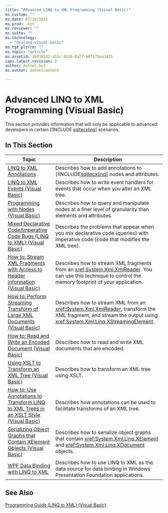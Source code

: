 ```yaml
---
title: "Advanced LINQ to XML Programming (Visual Basic)"
ms.custom: ""
ms.date: 07/20/2015
ms.prod: .net
ms.reviewer: ""
ms.suite: ""
ms.technology: 
  - "devlang-visual-basic"
ms.tgt_pltfrm: ""
ms.topic: "article"
ms.assetid: 36018532-a55c-4538-8a27-98f475ea3415
caps.latest.revision: 3
author: dotnet-bot
ms.author: dotnetcontent

---
```

# Advanced LINQ to XML Programming (Visual Basic)
This section provides information that will only be applicable to advanced developers in certain [!INCLUDE [sqltecxlinq](~/includes/sqltecxlinq-md.md)] scenarios.  

## In This Section  


|Topic|Description|  
|-----------|-----------------|  
|[LINQ to XML Annotations](../../../../visual-basic/programming-guide/concepts/linq/linq-to-xml-annotations.md)|Describes how to add annotations to [!INCLUDE[sqltecxlinq](~/includes/sqltecxlinq-md.md)] nodes and attributes.|  
|[LINQ to XML Events (Visual Basic)](../../../../visual-basic/programming-guide/concepts/linq/linq-to-xml-events.md)|Describes how to write event handlers for events that occur when you alter an XML tree.|  
|[Programming with Nodes (Visual Basic)](../../../../visual-basic/programming-guide/concepts/linq/programming-with-nodes.md)|Describes how to query and manipulate nodes at a finer level of granularity than elements and attributes.|  
|[Mixed Declarative Code/Imperative Code Bugs (LINQ to XML) (Visual Basic)](../../../../visual-basic/programming-guide/concepts/linq/mixed-declarative-code-imperative-code-bugs-linq-to-xml.md)|Describes the problems that appear when you mix declarative code (queries) with imperative code (code that modifies the XML tree).|  
|[How to: Stream XML Fragments with Access to Header Information (Visual Basic)](../../../../visual-basic/programming-guide/concepts/linq/how-to-stream-xml-fragments-with-access-to-header-information.md)|Describes how to stream XML fragments from an <xref:System.Xml.XmlReader>. You can use this technique to control the memory footprint of your application.|  
|[How to: Perform Streaming Transform of Large XML Documents (Visual Basic)](../../../../visual-basic/programming-guide/concepts/linq/how-to-perform-streaming-transform-of-large-xml-documents.md)|Describes how to stream XML from an <xref:System.Xml.XmlReader>, transform the XML fragment, and stream the output using <xref:System.Xml.Linq.XStreamingElement>.|  
|[How to: Read and Write an Encoded Document (Visual Basic)](../../../../visual-basic/programming-guide/concepts/linq/how-to-read-and-write-an-encoded-document.md)|Describes how to read and write XML documents that are encoded.|  
|[Using XSLT to Transform an XML Tree (Visual Basic)](../../../../visual-basic/programming-guide/concepts/linq/using-xslt-to-transform-an-xml-tree.md)|Describes how to transform an XML tree using XSLT.|  
|[How to: Use Annotations to Transform LINQ to XML Trees in an XSLT Style (Visual Basic)](../../../../visual-basic/programming-guide/concepts/linq/how-to-use-annotation-trees-to-transform-linq-to-xml-trees-in-an-xslt-style.md)|Describes how annotations can be used to facilitate transforms of an XML tree.|  
|[Serializing Object Graphs that Contain XElement Objects (Visual Basic)](../../../../visual-basic/programming-guide/concepts/linq/serializing-object-graphs-that-contain-xelement-objects.md)|Describes how to serialize object graphs that contain <xref:System.Xml.Linq.XElement> and <xref:System.Xml.Linq.XDocument> objects.|  
|[WPF Data Binding with LINQ to XML](/visualstudio/designers/wpf-data-binding-with-linq-to-xml)|Describes how to use LINQ to XML as the data source for data binding in Windows Presentation Foundation applications.|  

## See Also  
 [Programming Guide (LINQ to XML) (Visual Basic)](../../../../visual-basic/programming-guide/concepts/linq/programming-guide-linq-to-xml.md)
